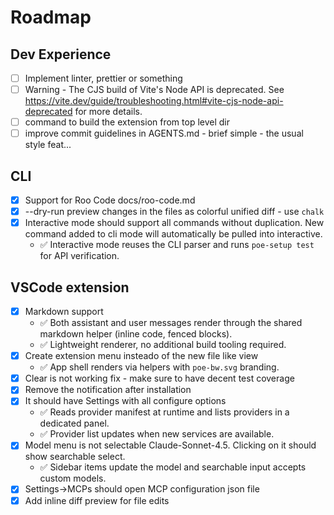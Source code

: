 <!-- Must keep this document up to date -->
# Roadmap

## Dev Experience

- [ ] Implement linter, prettier or something
- [ ] Warning - The CJS build of Vite's Node API is deprecated. See https://vite.dev/guide/troubleshooting.html#vite-cjs-node-api-deprecated for more details.
- [ ] command to build the extension from top level dir
- [ ] improve commit guidelines in AGENTS.md - brief simple - the usual style feat...

## CLI

- [x] Support for Roo Code docs/roo-code.md
- [x] --dry-run preview changes in the files as colorful unified diff - use `chalk`
- [x] Interactive mode should support all commands without duplication. New command added to cli mode will automatically be pulled into interactive.
    - ✅ Interactive mode reuses the CLI parser and runs `poe-setup test` for API verification.

## VSCode extension

- [x] Markdown support
    - ✅ Both assistant and user messages render through the shared markdown helper (inline code, fenced blocks).
    - ✅ Lightweight renderer, no additional build tooling required.
- [x] Create extension menu insteado of the new file like view
    - ✅ App shell renders via helpers with `poe-bw.svg` branding.
- [x] Clear is not working fix - make sure to have decent test coverage
- [x] Remove the notification after installation
- [x] It should have Settings with all configure options
    - ✅ Reads provider manifest at runtime and lists providers in a dedicated panel.
    - ✅ Provider list updates when new services are available.
- [x] Model menu is not selectable Claude-Sonnet-4.5. Clicking on it should show searchable select. 
    - ✅ Sidebar items update the model and searchable input accepts custom models.
- [x] Settings->MCPs should open MCP configuration json file
- [x] Add inline diff preview for file edits
